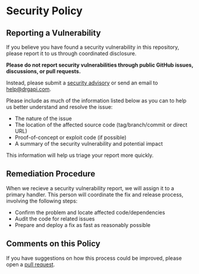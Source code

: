 # Security Policy

## Reporting a Vulnerability

If you believe you have found a security vulnerability in this repository, please report it to us through coordinated disclosure.

**Please do not report security vulnerabilities through public GitHub issues, discussions, or pull requests.**

Instead, please submit a [security advisory](https://github.com/MoritzHayden/drg-api/security/advisories) or send an email to [help@drgapi.com](mailto:help@drgapi.com).

Please include as much of the information listed below as you can to help us better understand and resolve the issue:

- The nature of the issue
- The location of the affected source code (tag/branch/commit or direct URL)
- Proof-of-concept or exploit code (if possible)
- A summary of the security vulnerability and potential impact

This information will help us triage your report more quickly.

## Remediation Procedure

When we recieve a security vulnerability report, we will assign it to a primary handler. This person will coordinate the fix and release process, involving the following steps:

- Confirm the problem and locate affected code/dependencies
- Audit the code for related issues
- Prepare and deploy a fix as fast as reasonably possible

## Comments on this Policy

If you have suggestions on how this process could be improved, please open a [pull request](https://github.com/MoritzHayden/drg-api/pulls).
